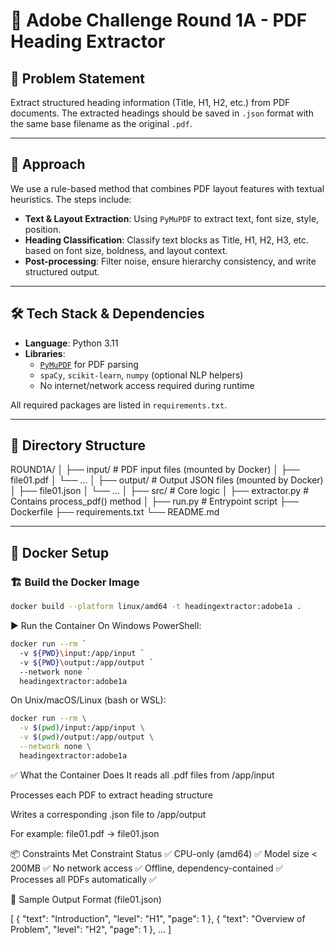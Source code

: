 # 📄 Adobe Challenge Round 1A - PDF Heading Extractor

## 🧠 Problem Statement
Extract structured heading information (Title, H1, H2, etc.) from PDF documents. The extracted headings should be saved in `.json` format with the same base filename as the original `.pdf`.

---

## 🚀 Approach

We use a rule-based method that combines PDF layout features with textual heuristics. The steps include:

- **Text & Layout Extraction**: Using `PyMuPDF` to extract text, font size, style, position.
- **Heading Classification**: Classify text blocks as Title, H1, H2, H3, etc. based on font size, boldness, and layout context.
- **Post-processing**: Filter noise, ensure hierarchy consistency, and write structured output.

---

## 🛠️ Tech Stack & Dependencies

- **Language**: Python 3.11
- **Libraries**:
  - [`PyMuPDF`](https://pymupdf.readthedocs.io/en/latest/) for PDF parsing
  - `spaCy`, `scikit-learn`, `numpy` (optional NLP helpers)
  - No internet/network access required during runtime

All required packages are listed in `requirements.txt`.

---

## 📁 Directory Structure

ROUND1A/
│
├── input/ # PDF input files (mounted by Docker)
│ ├── file01.pdf
│ └── ...
│
├── output/ # Output JSON files (mounted by Docker)
│ ├── file01.json
│ └── ...
│
├── src/ # Core logic
│ ├── extractor.py # Contains process_pdf() method
│
├── run.py # Entrypoint script
├── Dockerfile
├── requirements.txt
└── README.md



---

## 🐳 Docker Setup

### 🏗️ Build the Docker Image

```bash
docker build --platform linux/amd64 -t headingextractor:adobe1a .
```

▶️ Run the Container
On Windows PowerShell:
```bash
docker run --rm `
  -v ${PWD}\input:/app/input `
  -v ${PWD}\output:/app/output `
  --network none `
  headingextractor:adobe1a
```
On Unix/macOS/Linux (bash or WSL):
```bash
docker run --rm \
  -v $(pwd)/input:/app/input \
  -v $(pwd)/output:/app/output \
  --network none \
  headingextractor:adobe1a
```
✅ What the Container Does
It reads all .pdf files from /app/input

Processes each PDF to extract heading structure

Writes a corresponding .json file to /app/output

For example: file01.pdf → file01.json

📦 Constraints Met
Constraint	Status ✅
CPU-only (amd64)	✅
Model size < 200MB	✅
No network access	✅
Offline, dependency-contained	✅
Processes all PDFs automatically	✅

🧪 Sample Output Format (file01.json)

[
  {
    "text": "Introduction",
    "level": "H1",
    "page": 1
  },
  {
    "text": "Overview of Problem",
    "level": "H2",
    "page": 1
  },
  ...
]
